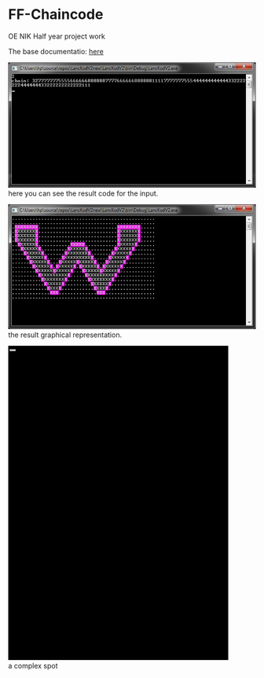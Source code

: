 # FF-Chaincode
OE NIK Half year project work

The base documentatio:
[here](./docs/docFromTeacher.pdf)

![chain picture](./Tutorial/chain.png)  
here you can see the result code for the input.

![ui picture](./Tutorial/ui.png)  
the result graphical representation.

![chain picture](./Tutorial/complex.gif)  
a complex spot
